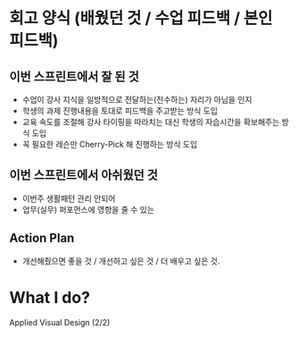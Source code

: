 # 회고 양식 (배웠던 것 / 수업 피드백 / 본인 피드백)

## 이번 스프린트에서 잘 된 것 

- 수업이 강사 지식을 일방적으로 전달하는(전수하는) 자리가 아님을 인지
- 학생의 과제 진행내용을 토대로 피드백을 주고받는 방식 도입
- 교육 속도를 조절해 강사 타이핑을 따라치는 대신 학생의 자습시간을 확보해주는 방식 도입
- 꼭 필요한 레슨만 Cherry-Pick 해 진행하는 방식 도입 

## 이번 스프린트에서 아쉬웠던 것

- 이번주 생활패턴 관리 안되어 
- 업무(실무) 퍼포먼스에 영향을 줄 수 있는
 
## Action Plan

- 개선해줬으면 좋을 것 / 개선하고 싶은 것 / 더 배우고 싶은 것.

# What I do?

Applied Visual Design (2/2)
